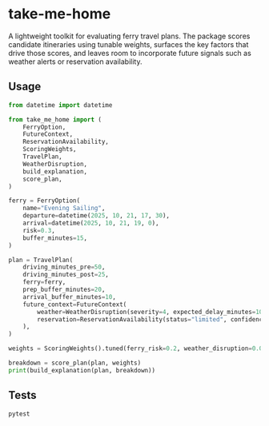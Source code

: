 # take-me-home

A lightweight toolkit for evaluating ferry travel plans. The package scores
candidate itineraries using tunable weights, surfaces the key factors that drive
those scores, and leaves room to incorporate future signals such as weather
alerts or reservation availability.

## Usage

```python
from datetime import datetime

from take_me_home import (
    FerryOption,
    FutureContext,
    ReservationAvailability,
    ScoringWeights,
    TravelPlan,
    WeatherDisruption,
    build_explanation,
    score_plan,
)

ferry = FerryOption(
    name="Evening Sailing",
    departure=datetime(2025, 10, 21, 17, 30),
    arrival=datetime(2025, 10, 21, 19, 0),
    risk=0.3,
    buffer_minutes=15,
)

plan = TravelPlan(
    driving_minutes_pre=50,
    driving_minutes_post=25,
    ferry=ferry,
    prep_buffer_minutes=20,
    arrival_buffer_minutes=10,
    future_context=FutureContext(
        weather=WeatherDisruption(severity=4, expected_delay_minutes=10),
        reservation=ReservationAvailability(status="limited", confidence=0.6),
    ),
)

weights = ScoringWeights().tuned(ferry_risk=0.2, weather_disruption=0.05)

breakdown = score_plan(plan, weights)
print(build_explanation(plan, breakdown))
```

## Tests

```
pytest
```
